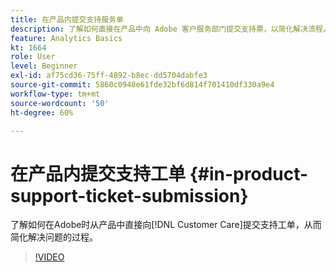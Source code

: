 ```yaml
---
title: 在产品内提交支持服务单
description: 了解如何直接在产品中向 Adobe 客户服务部门提交支持票，以简化解决流程。
feature: Analytics Basics
kt: 1664
role: User
level: Beginner
exl-id: af75cd36-75ff-4892-b8ec-dd5704dabfe3
source-git-commit: 5860c0948e61fde32bf6d814f701410df330a9e4
workflow-type: tm+mt
source-wordcount: '50'
ht-degree: 60%

---
```


# 在产品内提交支持工单 {#in-product-support-ticket-submission}

了解如何在Adobe时从产品中直接向[!DNL Customer Care]提交支持工单，从而简化解决问题的过程。

>[!VIDEO](https://video.tv.adobe.com/v/23133/?quality=12&learn=on)
